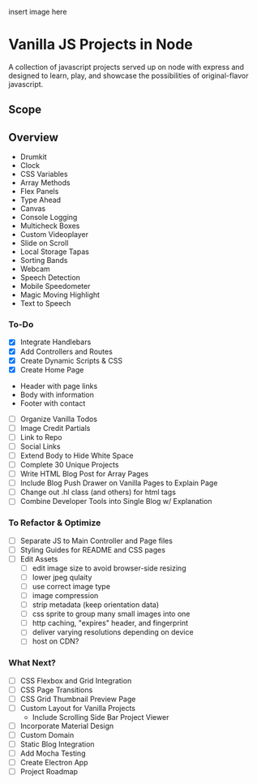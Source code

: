 insert image here

# Vanilla JS Projects in Node

A collection of javascript projects served up on node with express and designed to learn, play, and showcase the possibilities of original-flavor javascript.

## Scope

## Overview
* Drumkit
* Clock
* CSS Variables
* Array Methods
* Flex Panels
* Type Ahead
* Canvas
* Console Logging
* Multicheck Boxes
* Custom Videoplayer
* Slide on Scroll
* Local Storage Tapas
* Sorting Bands
* Webcam
* Speech Detection
* Mobile Speedometer
* Magic Moving Highlight
* Text to Speech

### To-Do
- [x] Integrate Handlebars
- [x] Add Controllers and Routes
- [x] Create Dynamic Scripts & CSS
- [x] Create Home Page
 - Header with page links
 - Body with information
 - Footer with contact
- [ ] Organize Vanilla Todos
- [ ] Image Credit Partials
- [ ] Link to Repo
- [ ] Social Links
- [ ] Extend Body to Hide White Space
- [ ] Complete 30 Unique Projects
- [ ] Write HTML Blog Post for Array Pages
- [ ] Include Blog Push Drawer on Vanilla Pages to Explain Page
- [ ] Change out .hl class (and others) for html tags
- [ ] Combine Developer Tools into Single Blog w/ Explanation

### To Refactor & Optimize
- [ ] Separate JS to Main Controller and Page files
- [ ] Styling Guides for README and CSS pages
- [ ] Edit Assets
  - [ ] edit image size to avoid browser-side resizing
  - [ ] lower jpeg qulaity
  - [ ] use correct image type
  - [ ] image compression
  - [ ] strip metadata (keep orientation data)
  - [ ] css sprite to group many small images into one
  - [ ] http caching, "expires" header, and fingerprint
  - [ ] deliver varying resolutions depending on device
  - [ ] host on CDN?

### What Next?
- [ ] CSS Flexbox and Grid Integration
- [ ] CSS Page Transitions
- [ ] CSS Grid Thumbnail Preview Page
- [ ] Custom Layout for Vanilla Projects
  - Include Scrolling Side Bar Project Viewer
- [ ] Incorporate Material Design
- [ ] Custom Domain
- [ ] Static Blog Integration
- [ ] Add Mocha Testing
- [ ] Create Electron App
- [ ] Project Roadmap
